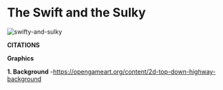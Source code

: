 # **The Swift and the Sulky**

![swifty-and-sulky](https://github.com/DenisSanchezz/PygameCarProject/assets/156366121/acccccb3-659c-4135-ad00-093fc419a110)

**CITATIONS**

**Graphics**

**1. Background**
-https://opengameart.org/content/2d-top-down-highway-background
